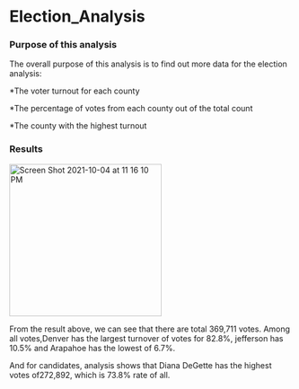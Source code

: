 # Election_Analysis

### Purpose of this analysis

The overall purpose of this analysis is to find out more data for the election analysis:

*The voter turnout for each county

*The percentage of votes from each county out of the total count

*The county with the highest turnout

### Results

<img width="271" alt="Screen Shot 2021-10-04 at 11 16 10 PM" src="https://user-images.githubusercontent.com/81284888/135970619-40b0600a-5be1-4320-8733-a3d7659b0322.png">

From the result above, we can see that there are total 369,711 votes. Among all votes,Denver has the largest turnover of votes for 82.8%, jefferson has 10.5% and Arapahoe has the lowest of 6.7%. 

And for candidates, analysis shows that Diana DeGette has the highest votes of272,892, which is 73.8% rate of all.

